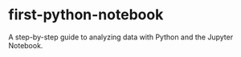 # first-python-notebook
A step-by-step guide to analyzing data with Python and the Jupyter Notebook.
